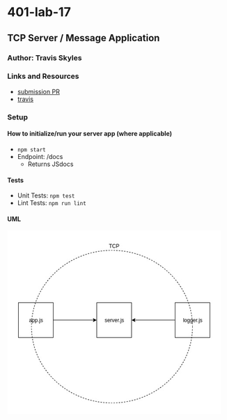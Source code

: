 # 401-lab-17

## TCP Server / Message Application

### Author: Travis Skyles

### Links and Resources
* [submission PR](https://github.com/tskyles-401-advanced-javascript/401-lab-17/pull/1)
* [travis](https://travis-ci.com/tskyles-401-advanced-javascript/401-lab-17)

### Setup

#### How to initialize/run your server app (where applicable)
* `npm start`
* Endpoint: /docs
  * Returns JSdocs
  
#### Tests
* Unit Tests: `npm test`
* Lint Tests: `npm run lint`

#### UML
![](./assets/lab17.jpg)

